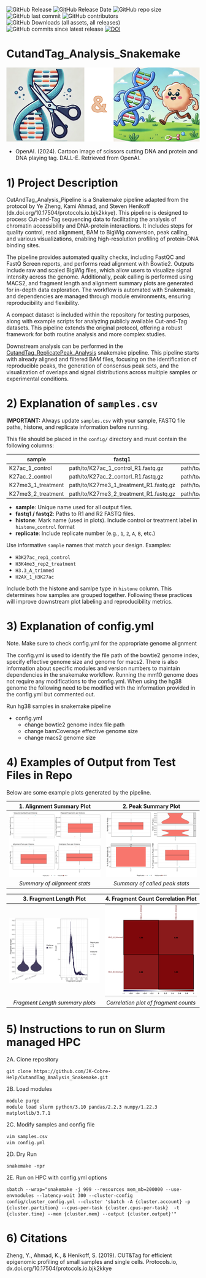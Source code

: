 ![GitHub Release](https://img.shields.io/github/v/release/JK-Cobre-Help/CutandTag_Analysis_Snakemake)
![GitHub Release Date](https://img.shields.io/github/release-date/JK-Cobre-Help/CutandTag_Analysis_Snakemake)
![GitHub repo size](https://img.shields.io/github/repo-size/JK-Cobre-Help/CutandTag_Analysis_Snakemake)
![GitHub last commit](https://img.shields.io/github/last-commit/JK-Cobre-Help/CutandTag_Analysis_Snakemake)
![GitHub contributors](https://img.shields.io/github/contributors/JK-Cobre-Help/CutandTag_Analysis_Snakemake)
![GitHub Downloads (all assets, all releases)](https://img.shields.io/github/downloads/JK-Cobre-Help/CutandTag_Analysis_Snakemake/total)
![GitHub commits since latest release](https://img.shields.io/github/commits-since/JK-Cobre-Help/CutandTag_Analysis_Snakemake/latest)
[![DOI](https://zenodo.org/badge/898608902.svg)](https://doi.org/10.5281/zenodo.15232319)

# CutandTag_Analysis_Snakemake
![Cut&Tag](/images/Cut&Tag.png)
+ OpenAI. (2024). Cartoon image of scissors cutting DNA and protein and DNA playing tag. DALL-E. Retrieved from OpenAI.

# 1) Project Description
CutAndTag_Analysis_Pipeline is a Snakemake pipeline adapted from the protocol by Ye Zheng, Kami Ahmad, and Steven Henikoff (dx.doi.org/10.17504/protocols.io.bjk2kkye). This pipeline is designed to process Cut-and-Tag sequencing data to facilitating the analysis of chromatin accessibility and DNA-protein interactions. It includes steps for quality control, read alignment, BAM to BigWig conversion, peak calling, and various visualizations, enabling high-resolution profiling of protein-DNA binding sites.

The pipeline provides automated quality checks, including FastQC and FastQ Screen reports, and performs read alignment with Bowtie2. Outputs include raw and scaled BigWig files, which allow users to visualize signal intensity across the genome. Additionally, peak calling is performed using MACS2, and fragment length and alignment summary plots are generated for in-depth data exploration. The workflow is automated with Snakemake, and dependencies are managed through module environments, ensuring reproducibility and flexibility.

A compact dataset is included within the repository for testing purposes, along with example scripts for analyzing publicly available Cut-and-Tag datasets. This pipeline extends the original protocol, offering a robust framework for both routine analysis and more complex studies.

Downstream analysis can be performed in the [CutandTag_ReplicatePeak_Analysis](https://github.com/JK-Cobre-Help/CutandTag_ReplicatePeak_Analysis) snakemake pipeline. This pipeline starts with already aligned and filtered BAM files, focusing on the identification of reproducible peaks, the generation of consensus peak sets, and the visualization of overlaps and signal distributions across multiple samples or experimental conditions.

# 2) Explanation of `samples.csv`

**IMPORTANT:** Always update `samples.csv` with your sample, FASTQ file paths, histone, and replicate information before running.

This file should be placed in the `config/` directory and must contain the following columns:

| sample             | fastq1                                 | fastq2                                 | histone          | replicate    |
|--------------------|----------------------------------------|----------------------------------------|------------------|--------------|
| K27ac_1_control    | path/to/K27ac_1_control_R1.fastq.gz    | path/to/K27ac_1_control_R2.fastq.gz    |H27ac_Control     |1             |
| K27ac_2_control    | path/to/K27ac_2_contorl_R1.fastq.gz    | path/to/K27ac_2_control_R1.fastq.gz    |K27ac_Control     |2             |
| K27me3_1_treatment | path/to/K27me3_1_treatment_R1.fastq.gz | path/to/K27me3_1_treatment_R1.fastq.gz |K27me3_Treatment  |1             |
| K27me3_2_treatment | path/to/K27me3_2_treatment_R1.fastq.gz | path/to/K27me3_2_treatment_R1.fastq.gz |K27me3_Treatment  |2             |

+ **sample**: Unique name used for all output files.
+ **fastq1 / fastq2**: Paths to R1 and R2 FASTQ files.
+ **histone**: Mark name (used in plots). Include control or treatment label in `histone`_`control` format
+ **replicate**: Include replicate number (e.g., `1`, `2`, `A`, `B`, etc.)

Use informative `sample` names that match your design. Examples:

+ `H3K27ac_rep1_control`
+ `H3K4me3_rep2_treatment`
+ `H3.3_A_trimmed`
+ `H2AX_1_H3K27ac`

Include both the histone and samlpe type in `histone` column. This determines how samples are grouped together. Following these practices will improve downstream plot labeling and reproducibility metrics.

# 3) Explanation of config.yml
Note. Make sure to check config.yml for the appropriate genome alignment

The config.yml is used to identify the file path of the bowtie2 genome index, specify effective genome size and genome for macs2. There is also information about specific modules and version numbers to maintain dependencies in the snakemake workflow. Running the mm10 genome does not require any modifications to the config.yml. When using the hg38 genome the following need to be modified with the information provided in the config.yml but commented out.

Run hg38 samples in snakemake pipeline
- config.yml 
    + change bowtie2 genome index file path
    + change bamCoverage effective genome size
    + change macs2 genome size


# 4) Examples of Output from Test Files in Repo

Below are some example plots generated by the pipeline.  

| 1. **Alignment Summary Plot**                                                         | 2. **Peak Summary Plot**                                                                   |
| :-----------------------------------------------------------------------------------: | :----------------------------------------------------------------------------------------: |
| <img src="/images/alignment_summary_plot.png" width="300">                            | <img src="/images/peak_summary_plot.png" width="300">                                      |
| *Summary of alignment stats*                                                          | *Summary of called peak stats*                                                             |

| 3. **Fragment Length Plot**                                                           | 4. **Fragment Count Correlation Plot**                                                     |
| :-----------------------------------------------------------------------------------: | :----------------------------------------------------------------------------------------: |
| <img src="/images/fragment_length_plot.png" width="300">                              | <img src="/images/fragCount_correlation_plot.png" width="300">                             |
| *Fragment Length summary plots*                                                       | *Correlation plot of fragment counts*                                                      |


# 5) Instructions to run on Slurm managed HPC
2A. Clone repository
```
git clone https://github.com/JK-Cobre-Help/CutandTag_Analysis_Snakemake.git
```
2B. Load modules
```
module purge
module load slurm python/3.10 pandas/2.2.3 numpy/1.22.3 matplotlib/3.7.1
```
2C. Modify samples and config file
```
vim samples.csv
vim config.yml
```
2D. Dry Run
```
snakemake -npr
```
2E. Run on HPC with config.yml options
```
sbatch --wrap="snakemake -j 999 --resources mem_mb=200000 --use-envmodules --latency-wait 300 --cluster-config config/cluster_config.yml --cluster 'sbatch -A {cluster.account} -p {cluster.partition} --cpus-per-task {cluster.cpus-per-task}  -t {cluster.time} --mem {cluster.mem} --output {cluster.output}'"
```

# 6) Citations
Zheng, Y., Ahmad, K., & Henikoff, S. (2019). CUT&Tag for efficient epigenomic profiling of small samples and single cells. Protocols.io, dx.doi.org/10.17504/protocols.io.bjk2kkye

